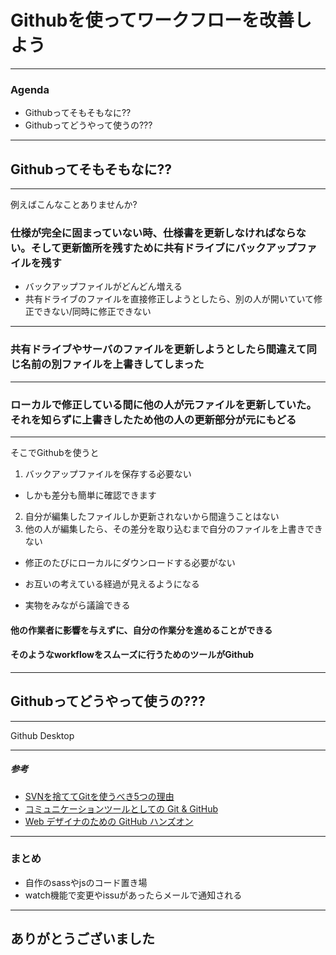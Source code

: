 Githubを使ってワークフローを改善しよう
===

---

### Agenda

- Githubってそもそもなに??
- Githubってどうやって使うの???

---

## Githubってそもそもなに??

---

例えばこんなことありませんか?

### 仕様が完全に固まっていない時、仕様書を更新しなければならない。そして更新箇所を残すために共有ドライブにバックアップファイルを残す

- バックアップファイルがどんどん増える
- 共有ドライブのファイルを直接修正しようとしたら、別の人が開いていて修正できない/同時に修正できない

---

### 共有ドライブやサーバのファイルを更新しようとしたら間違えて同じ名前の別ファイルを上書きしてしまった

---

### ローカルで修正している間に他の人が元ファイルを更新していた。それを知らずに上書きしたため他の人の更新部分が元にもどる

---

そこでGithubを使うと

1. バックアップファイルを保存する必要ない
  - しかも差分も簡単に確認できます
2. 自分が編集したファイルしか更新されないから間違うことはない
3. 他の人が編集したら、その差分を取り込むまで自分のファイルを上書きできない
  - 修正のたびにローカルにダウンロードする必要がない

- お互いの考えている経過が見えるようになる
- 実物をみながら議論できる

#### 他の作業者に影響を与えずに、自分の作業分を進めることができる

#### そのようなworkflowをスムーズに行うためのツールがGithub

---

## Githubってどうやって使うの???

---

Github Desktop

---

##### 参考

- [SVNを捨ててGitを使うべき5つの理由](https://qiita.com/YusukeHosonuma/items/14c59f3878d640a401a1)
- [コミュニケーションツールとしての Git & GitHub](https://speakerdeck.com/ken_c_lo/komiyunikesiyonturutositefalse-git-and-github)
- [Web デザイナのための GitHub ハンズオン](https://speakerdeck.com/satococoa/web-dezainafalsetamefalse-github-hanzuon)

---

### まとめ


- 自作のsassやjsのコード置き場
- watch機能で変更やissuがあったらメールで通知される


---

## ありがとうございました


